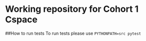 # Working repository for Cohort 1 Cspace
##How to run tests
To run tests please use `PYTHONPATH=src pytest`
